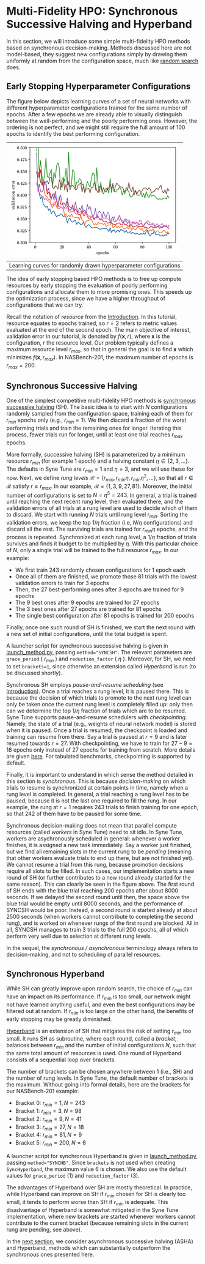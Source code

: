 # Multi-Fidelity HPO: Synchronous Successive Halving and Hyperband

In this section, we will introduce some simple multi-fidelity HPO methods based
on synchronous decision-making. Methods discussed here are not model-based, they
suggest new configurations simply by drawing them uniformly at random from the
configuration space, much like [random search](../basics/basics_randomsearch.md)
does.


## Early Stopping Hyperparameter Configurations

The figure below depicts learning curves of a set of neural networks with different
hyperparameter configurations trained for the same number of epochs. After a few
epochs we are already able to visually distinguish between the well-performing and
the poorly performing ones. However, the ordering is not perfect, and we might
still require the full amount of 100 epochs to identify the best performing
configuration.

| ![Learning curves of random configurations](img/samples_lc.png)  |
|:-----------------------------------------------------------------|
| Learning curves for randomly drawn hyperparameter configurations |

The idea of early stopping based HPO methods is to free up compute resources by
early stopping the evaluation of poorly performing configurations and allocate
them to more promising ones. This speeds up the optimization process, since we
have a higher throughput of configurations that we can try.

Recall the notation of *resource* from the [Introduction](mf_introduction.md#fidelities-and-resources).
In this tutorial, resource equates to epochs trained, so $r=2$ refers to
metric values evaluated at the end of the second epoch. The main objective of
interest, validation error in our tutorial, is denoted by $f(\mathbf{x}, r)$,
where $\mathbf{x}$ is the configuration, $r$ the resource level.
Our problem typically defines a maximum resource level $r_{max}$, so that
in general the goal is to find $\mathbf{x}$ which minimizes
$f(\mathbf{x}, r_{max})$. In NASBench-201, the maximum number of epochs
is $r_{max} = 200$.


## Synchronous Successive Halving

One of the simplest competitive multi-fidelity HPO methods is
[synchronous successive halving](https://arxiv.org/abs/1502.07943) (SH). The basic
idea is to start with $N$ configurations randomly sampled from the
configuration space, training each of them for $r_{min}$ epochs only (e.g.,
$r_{min} = 1$). We then discard a fraction of the worst performing trials and
train the remaining ones for longer. Iterating this process, fewer trials run for
longer, until at least one trial reaches $r_{max}$ epochs.

More formally, successive halving (SH) is parameterized by a minimum resource
$r_{min}$ (for example 1 epoch) and a halving constant
$\eta\in\{2, 3, \dots\}$. The defaults in Syne Tune are $r_{min} = 1$
and $\eta = 3$, and we will use these for now. Next, we define *rung levels*
$\mathcal{R} = \{ r_{min}, r_{min}\eta, r_{min}\eta^2, \dots \}$, so that
all $r\in \mathcal{R}$ satisfy $r\le r_{max}$. In our example,
$\mathcal{R} = \{ 1, 3, 9, 27, 81 \}$. Moreover, the initial number of
configurations is set to $N = \eta^5 = 243$. In general, a trial is trained
until reaching the next recent rung level, then evaluated there, and the validation
errors of all trials at a rung level are used to decide which of them to discard.
We start with running $N$ trials until rung level $r_{min}$. Sorting
the validation errors, we keep the top $1 / \eta$ fraction (i.e,
$N / \eta$ configurations) and discard all the rest. The surviving trials
are trained for $r_{min}\eta$ epochs, and the process is repeated. Synchronized
at each rung level, a $1 / \eta$ fraction of trials survives and finds it
budget to be multiplied by $\eta$. With this particular choice of $N$,
only a single trial will be trained to the full resource $r_{max}$. In our
example:
* We first train 243 randomly chosen configurations for 1 epoch each
* Once all of them are finished, we promote those 81 trials with the lowest
  validation errors to train for 3 epochs
* Then, the 27 best-performing ones after 3 epochs are trained for 9 epochs
* The 9 best ones after 9 epochs are trained for 27 epochs
* The 3 best ones after 27 epochs are trained for 81 epochs
* The single best configuration after 81 epochs is trained for 200 epochs

Finally, once one such round of SH is finished, we start the next
round with a new set of initial configurations, until the total budget is spent.

A launcher script for synchronous successive halving is given in
[launch_method.py](scripts/launch_method.py), passing `method="SYNCSH"`.
The relevant parameters are `grace_period` ( $r_{min}$ ) and `reduction_factor`
( $\eta$ ). Moreover, for SH, we need to set `brackets=1`, since otherwise an
extension called *Hyperband* is run (to be discussed shortly).

Synchronous SH employs *pause-and-resume scheduling* (see
[Introduction](mf_introduction.md#multi-fidelity-scheduling)). Once a trial
reaches a rung level, it is
paused there. This is because the decision of which trials to promote to the
next rung level can only be taken once the current rung level is completely
filled up: only then can we determine the top $1 / \eta$ fraction of
trials which are to be resumed. Syne Tune supports pause-and-resume schedulers
with *checkpointing*. Namely, the state of a trial (e.g., weights of neural
network model) is stored when it is paused. Once a trial is resumed, the
checkpoint is loaded and training can resume from there. Say a trial is paused
at $r = 9$ and is later resumed towards $r = 27$. With checkpointing,
we have to train for $27 - 9 = 18$ epochs only instead of 27 epochs for
training from scratch. More details are given
[here](../../benchmarks.md#checkpointing). For tabulated benchmarks, checkpointing
is supported by default.

Finally, it is important to understand in which sense the method detailed in this
section is *synchronous*. This is because *decision-making* on which trials to resume
is synchronized at certain points in time, namely when a rung level is completed.
In general, a trial reaching a rung level has to be paused, because it is not the
last one required to fill the rung. In our example, the rung at $r = 1$
requires 243 trials to finish training for one epoch, so that 242 of them have
to be paused for some time.

Synchronous decision-making does not mean that parallel compute resources (called
*workers* in Syne Tune) need to sit idle. In Syne Tune, workers are asychronously
scheduled in general: whenever a worker finishes, it is assigned a new task
immediately. Say a worker just finished, but we find all remaining slots in the
current rung to be *pending* (meaning that other workers evaluate trials to end
up there, but are not finished yet). We cannot resume a trial from this rung,
because promotion decisions require all slots to be filled. In such cases, our
implementation starts a new round of SH (or further contributes to a new round
already started for the same reason). This can clearly be seen in the figure above.
The first round of SH ends with the blue trial reaching 200 epochs after about
8000 seconds. If we delayed the second round until then, the space above the blue
trial would be empty until 8000 seconds, and the performance of SYNCSH would be
poor. Instead, a second round is started already at about 2500
seconds (when workers cannot contribute to completing the second rung), and is
worked on whenever rungs of the first round are blocked. All in all, SYNCSH
manages to train 3 trials to the full 200 epochs, all of which perform very well
due to selection at different rung levels.

In the sequel, the *synchronous / asynchronous* terminology always refers to
decision-making, and not to scheduling of parallel resources.


## Synchronous Hyperband

While SH can greatly improve upon random search, the choice of
$r_{min}$ can have an impact on its performance. If $r_{min}$
is too small, our network might not have learned anything useful, and even the
best configurations may be filtered out at random. If $r_{min}$ is too
large on the other hand,  the benefits of early stopping may be greatly
diminished.

[Hyperband](https://arxiv.org/abs/1603.06560) is an extension of SH that
mitigates the risk of setting $r_{min}$ too small. It runs SH as
subroutine, where each round, called a *bracket*, balances between
$r_{min}$ and the number of initial configurations $N$, such
that the same total amount of resources is used. One round of Hyperband
consists of a sequential loop over brackets.

The number of brackets can be chosen anywhere between 1 (i.e., SH) and the number
of rung levels. In Syne Tune, the default number of brackets is the maximum.
Without going into formal details, here are the brackets for our NASBench-201
example:
* Bracket 0: $r_{min} = 1, N = 243$
* Bracket 1: $r_{min} = 3, N = 98$
* Bracket 2: $r_{min} = 9, N = 41$
* Bracket 3: $r_{min} = 27, N = 18$
* Bracket 4: $r_{min} = 81, N = 9$
* Bracket 5: $r_{min} = 200, N = 6$

A launcher script for synchronous Hyperband is given in
[launch_method.py](scripts/launch_method.py), passing `method="SYNCHB"`.
Since `brackets` is not used when creating `SyncHyperband`, the maximum value 6
is chosen. We also use the default values for `grace_period` (1) and
`reduction_factor` (3).

The advantages of Hyperband over SH are mostly theoretical. In practice, while
Hyperband can improve on SH if $r_{min}$ chosen for SH is clearly too
small, it tends to perform worse than SH if $r_{min}$ is adequate. This
disadvantage of Hyperband is somewhat mitigated in the Syne Tune implementation,
where new brackets are started whenever workers cannot contribute to the current
bracket (because remaining slots in the current rung are pending, see above).


In the [next section](mf_asha.md), we consider asynchronous successive halving
(ASHA) and Hyperband, methods which can substantially outperform the synchronous
ones presented here.
